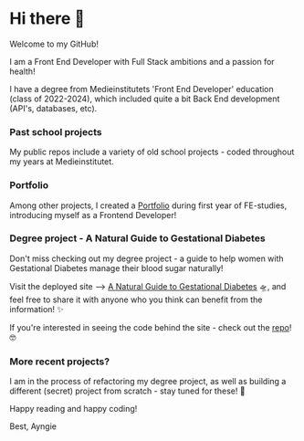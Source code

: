 # Hi there 👋

Welcome to my GitHub!

I am a Front End Developer with Full Stack ambitions and a passion for health!

I have a degree from Medieinstitutets 'Front End Developer' education (class of 2022-2024), which included quite a bit Back End development (API's, databases, etc).

### Past school projects
My public repos include a variety of old school projects - coded throughout my years at Medieinstitutet. 

### Portfolio
Among other projects, I created a [Portfolio](https://ayngie.github.io/portfolio2.0/) during first year of FE-studies, introducing myself as a Frontend Developer!

### Degree project - A Natural Guide to Gestational Diabetes
Don't miss checking out my degree project - a guide to help women with Gestational Diabetes manage their blood sugar naturally! 

Visit the deployed site --> [A Natural Guide to Gestational Diabetes](https://ayngie.github.io/natural-guide-to-gestational-diabetes/) 🛸, and feel free to share it with anyone who you think can benefit from the information! ✨️

If you're interested in seeing the code behind the site - check out the [repo](https://github.com/Ayngie/natural-guide-to-gestational-diabetes)! 🤓  

### More recent projects?
I am in the process of refactoring my degree project, as well as building a different (secret) project from scratch - stay tuned for these! 🤩

Happy reading and happy coding!

Best,
Ayngie

<!--
**Ayngie/Ayngie** is a ✨ _special_ ✨ repository because its `README.md` (this file) appears on your GitHub profile.

Here are some ideas to get you started:

- 🔭 I’m currently working on ...
- 🌱 I’m currently learning ...
- 👯 I’m looking to collaborate on ...
- 🤔 I’m looking for help with ...
- 💬 Ask me about ...
- 📫 How to reach me: ...
- 😄 Pronouns: ...
- ⚡ Fun fact: ...
-->
